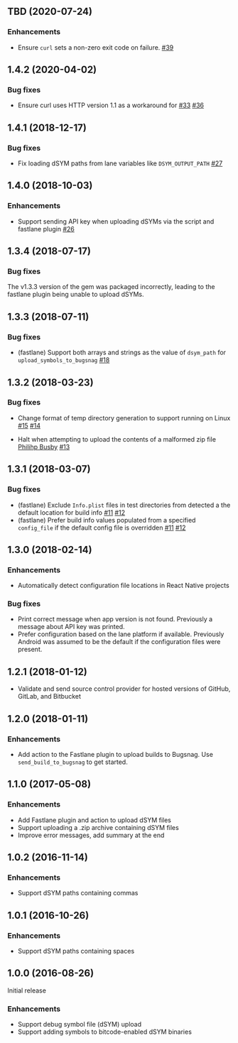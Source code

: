 ## TBD (2020-07-24)

### Enhancements

* Ensure `curl` sets a non-zero exit code on failure.
  [#39](https://github.com/bugsnag/bugsnag-dsym-upload/pull/39)

## 1.4.2 (2020-04-02)

### Bug fixes

* Ensure curl uses HTTP version 1.1 as a workaround for [#33](https://github.com/bugsnag/bugsnag-dsym-upload/issues/33)
  [#36](https://github.com/bugsnag/bugsnag-dsym-upload/pull/36)

## 1.4.1 (2018-12-17)

### Bug fixes

* Fix loading dSYM paths from lane variables like `DSYM_OUTPUT_PATH`
  [#27](https://github.com/bugsnag/bugsnag-dsym-upload/pull/27)

## 1.4.0 (2018-10-03)

### Enhancements

* Support sending API key when uploading dSYMs via the script and fastlane plugin
  [#26](https://github.com/bugsnag/bugsnag-dsym-upload/pull/26)

## 1.3.4 (2018-07-17)

### Bug fixes

The v1.3.3 version of the gem was packaged incorrectly, leading to the fastlane
plugin being unable to upload dSYMs.

## 1.3.3 (2018-07-11)

### Bug fixes

* (fastlane) Support both arrays and strings as the value of `dsym_path` for
  `upload_symbols_to_bugsnag`
  [#18](https://github.com/bugsnag/bugsnag-dsym-upload/pull/18)

## 1.3.2 (2018-03-23)

### Bug fixes

* Change format of temp directory generation to support running on Linux
  [#15](https://github.com/bugsnag/bugsnag-dsym-upload/pull/15)
  [#14](https://github.com/bugsnag/bugsnag-dsym-upload/issues/14)

* Halt when attempting to upload the contents of a malformed zip file
  [Philihp Busby](https://github.com/philihp)
  [#13](https://github.com/bugsnag/bugsnag-dsym-upload/pull/13)

## 1.3.1 (2018-03-07)

### Bug fixes

* (fastlane) Exclude `Info.plist` files in test directories from detected a the
  default location for build info
  [#11](https://github.com/bugsnag/bugsnag-dsym-upload/issues/11)
  [#12](https://github.com/bugsnag/bugsnag-dsym-upload/pull/12)
* (fastlane) Prefer build info values populated from a specified `config_file`
  if the default config file is overridden
  [#11](https://github.com/bugsnag/bugsnag-dsym-upload/issues/11)
  [#12](https://github.com/bugsnag/bugsnag-dsym-upload/pull/12)

## 1.3.0 (2018-02-14)

### Enhancements

* Automatically detect configuration file locations in React Native projects

### Bug fixes

* Print correct message when app version is not found. Previously a message
  about API key was printed.
* Prefer configuration based on the lane platform if available. Previously
  Android was assumed to be the default if the configuration files were present.

## 1.2.1 (2018-01-12)

* Validate and send source control provider for hosted versions of GitHub,
  GitLab, and Bitbucket

## 1.2.0 (2018-01-11)

### Enhancements

* Add action to the Fastlane plugin to upload builds to Bugsnag. Use
  `send_build_to_bugsnag` to get started.

## 1.1.0 (2017-05-08)

### Enhancements

* Add Fastlane plugin and action to upload dSYM files
* Support uploading a .zip archive containing dSYM files
* Improve error messages, add summary at the end

## 1.0.2 (2016-11-14)

### Enhancements

* Support dSYM paths containing commas

## 1.0.1 (2016-10-26)

### Enhancements

* Support dSYM paths containing spaces

## 1.0.0 (2016-08-26)

Initial release

### Enhancements

* Support debug symbol file (dSYM) upload
* Support adding symbols to bitcode-enabled dSYM binaries

